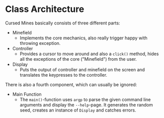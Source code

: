 Class Architecture
==================

Cursed Mines basically consists of three different parts:

- Minefield
    - Implements the core mechanics, also really trigger happy with throwing exception.
- Controller
    - Provides a cursor to move around and also a `click()` method, hides all the exceptions of the core ("Minefield") from the user.
- Display
    - Puts the output of controller and minefield on the screen and translates the keypresses to the controller.

There is also a fourth component, which can usually be ignored:

- Main Function
    - The `main()`-function uses `argp` to parse the given command line arguments and display the `--help`-page. It generates the random seed, creates an instance of `Display` and catches errors.
